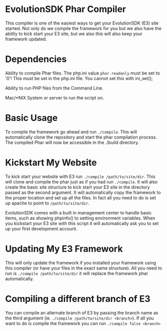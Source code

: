 EvolutionSDK Phar Compiler
==========================
This compiler is one of the easiest ways to get your EvolutionSDK (E3) site started. Not only do we compile the framework for you but we also have the ability to kick start your E3 site, but we also this will also keep your framework updated.

Dependencies
============
Ability to compile Phar files. The php.ini value `phar.readonly` must be set to '0'! This must be set in the php.ini file. You cannot set this with ini_set();

Ability to run PHP files from the Command Line.

Mac/*NIX System or server to run the script on.

Basic Usage
===========
To compile the framework go ahead and run `./compile`. This will automatically clone the repository and start the phar compilation process. The compiled Phar will now be accessible in the ./build directory.

Kickstart My Website
====================
To kick start your website with E3 run `./compile /path/to/site/dir`. This will clone and compile the phar just as if you had run `./compile`. It will also create the basic site structure to kick start your E3 site in the directory passed as the second argument. It will automatically copy the framework to the proper location and set up all the files. In fact all you need to do is set up apache to point to `/path/to/site/dir`.

EvolutionSDK comes with a built in management center to handle basic items, such as showing phpinfo() to setting environment variables. When you kickstart your E3 site with this script it will automatically ask you to set up your first development account.

Updating My E3 Framework
========================
This will only update the framework if you installed your framework using this compiler (or have your files in the exact same structure). All you need to run is `./compile /path/to/site/dir` it will replace the framework phar automatically.

Compiling a different branch of E3
==================================
You can compile an alternate branch of E3 by passing the branch name as the third argument (ie. `./compile /path/to/site/dir <branch>`). If all you want to do is compile the framework you can run `./compile false <branch>`